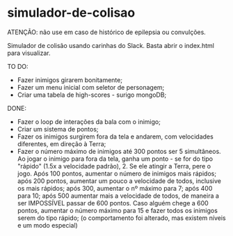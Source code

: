 # simulador-de-colisao

ATENÇÃO: não use em caso de histórico de epilepsia ou convulções.

Simulador de colisão usando carinhas do Slack.
Basta abrir o index.html para visualizar.

TO DO:
- Fazer inimigos girarem bonitamente;
- Fazer um menu inicial com seletor de personagem;
- Criar uma tabela de high-scores - surigo mongoDB;

DONE:
- Fazer o loop de interações da bala com o inimigo;
- Criar um sistema de pontos;
- Fazer os inimigos surgirem fora da tela e andarem, com velocidades diferentes, em direção à Terra;
- Fazer o número máximo de inimigos até 300 pontos ser 5 simultâneos. Ao jogar o inimigo para fora da tela, ganha um ponto - se for do tipo "rápido" (1.5x a velocidade padrão), 2. Se ele atingir a Terra, pere o jogo. Após 100 pontos, aumentar o número de inimigos mais rápidos; após 200 pontos, aumentar um pouco a velocidade de todos, inclusive os mais rápidos; após 300, aumentar o nº máximo para 7; após 400 para 10; após 500 aumentar mais a velocidade de todos, de maneira a ser IMPOSSÍVEL passar de 600 pontos. Caso alguém chege a 600 pontos, aumentar o número máximo para 15 e fazer todos os inimigos serem do tipo rápido; (o comportamento foi alterado, mas existem níveis e um modo especial)
